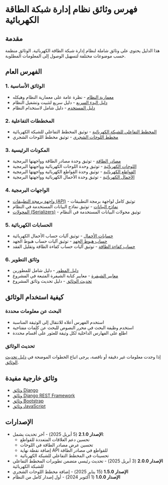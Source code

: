 # فهرس وثائق نظام إدارة شبكة الطاقة الكهربائية

## مقدمة

هذا الدليل يحتوي على وثائق شاملة لنظام إدارة شبكة الطاقة الكهربائية. الوثائق منظمة حسب موضوعات مختلفة لتسهيل الوصول إلى المعلومات المطلوبة.

## الفهرس العام

### 1. الوثائق الأساسية

- [معمارية النظام](./ARCHITECTURE.md) - نظرة عامة على معمارية النظام وهيكله
- [دليل البدء السريع](./QUICK_START.md) - دليل سريع لتثبيت وتشغيل النظام
- [دليل المستخدم](./USER_GUIDE.md) - دليل شامل لاستخدام النظام

### 2. المخططات التفاعلية

- [المخطط التفاعلي للشبكة الكهربائية](./NETWORK_VISUALIZER.md) - توثيق المخطط التفاعلي للشبكة الكهربائية
- [مخطط اللوحات الشجري](./PANEL_TREE_VISUALIZER.md) - توثيق مخطط اللوحات الشجري

### 3. المكونات الرئيسية

- [مصادر الطاقة](./POWER_SOURCES.md) - توثيق وحدة مصادر الطاقة وواجهتها البرمجية
- [اللوحات الكهربائية](./PANELS.md) - توثيق وحدة اللوحات الكهربائية وواجهتها البرمجية
- [القواطع الكهربائية](./CIRCUIT_BREAKERS.md) - توثيق وحدة القواطع الكهربائية وواجهتها البرمجية
- [الأحمال الكهربائية](./LOADS.md) - توثيق وحدة الأحمال الكهربائية وواجهتها البرمجية

### 4. الواجهات البرمجية

- [واجهة برمجة التطبيقات (API)](./API_REFERENCE.md) - توثيق كامل لواجهة برمجة التطبيقات
- [نماذج البيانات](./DATA_MODELS.md) - توثيق نماذج البيانات المستخدمة في النظام
- [المحولات (Serializers)](./SERIALIZERS.md) - توثيق محولات البيانات المستخدمة في النظام

### 5. الحسابات الكهربائية

- [حسابات الأحمال](./LOAD_CALCULATIONS.md) - توثيق آليات حساب الأحمال الكهربائية
- [حساب هبوط الجهد](./VOLTAGE_DROP_CALCULATIONS.md) - توثيق آليات حساب هبوط الجهد
- [حساب كفاءة الطاقة](./ENERGY_EFFICIENCY.md) - توثيق آليات حساب كفاءة الطاقة وتقليل الفقد

### 6. وثائق التطوير

- [دليل المطور](./DEVELOPER_GUIDE.md) - دليل شامل للمطورين
- [معايير الشيفرة](./CODE_STANDARDS.md) - معايير كتابة الشيفرة المتبعة في المشروع
- [تحديث الوثائق](./DOCUMENTATION_GUIDE.md) - دليل تحديث وثائق المشروع

## كيفية استخدام الوثائق

### البحث عن معلومات محددة

- استخدم الفهرس أعلاه للانتقال إلى الوثيقة المناسبة
- استخدم وظيفة البحث في محرر النصوص للبحث عن كلمات مفتاحية
- اطلع على الفهارس الداخلية لكل وثيقة للعثور على أقسام محددة

### تحديث الوثائق

إذا وجدت معلومات غير دقيقة أو ناقصة، يرجى اتباع الخطوات الموضحة في [دليل تحديث الوثائق](./DOCUMENTATION_GUIDE.md).

## وثائق خارجية مفيدة

- [وثائق Django](https://docs.djangoproject.com/)
- [وثائق Django REST Framework](https://www.django-rest-framework.org/)
- [وثائق Bootstrap](https://getbootstrap.com/docs/)
- [وثائق JavaScript](https://developer.mozilla.org/en-US/docs/Web/JavaScript)

## الإصدارات

- **الإصدار 2.1.0** (5 أبريل 2025) - آخر تحديث يشمل:
  - تحسين دعم العلاقات المتعددة للقواطع
  - تحسين عرض مصادر الطاقة في اللوحات
  - إضافة نقطة نهاية API للقواطع في مصادر الطاقة
  - تحسينات في المخطط التفاعلي للشبكة الكهربائية
- **الإصدار 2.0.0** (3 أبريل 2025) - تحديث رئيسي متضمن تطويرات المخطط التفاعلي للشبكة الكهربائية
- **الإصدار 1.5.0** (15 يناير 2025) - إضافة مخطط اللوحات الشجري
- **الإصدار 1.0.0** (1 أكتوبر 2024) - أول إصدار كامل من النظام